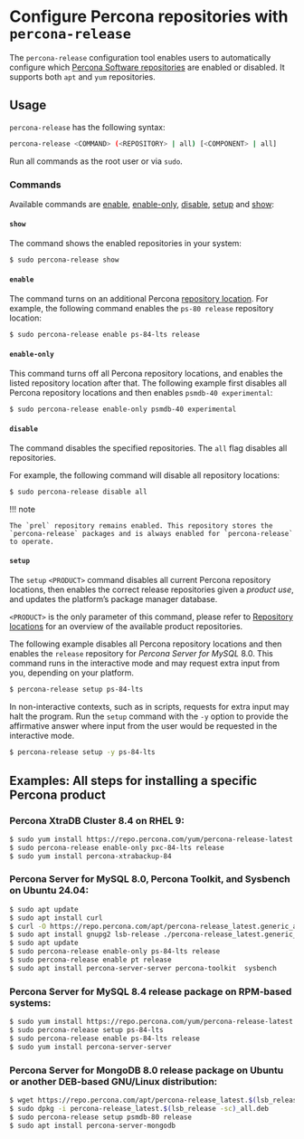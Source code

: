 # Configure Percona repositories with `percona-release`

The `percona-release` configuration tool enables users to automatically
configure which [Percona Software repositories](repository-location.md) are
enabled or disabled. It supports both `apt` and `yum` repositories.

## Usage

`percona-release` has the following syntax:

```{.bash data-prompt="$"}
percona-release <COMMAND> (<REPOSITORY> | all) [<COMPONENT> | all]
```

Run all commands as the root user or via `sudo`. 

### Commands

Available commands are [enable](#enable), [enable-only](#enable-only), [disable](#disable), [setup](#setup) and [show](#show):


#### `show` 

The command shows the enabled repositories in your system:

```{.bash data-prompt="$"}
$ sudo percona-release show
```


#### `enable`

The command turns on an additional Percona [repository location](repository-location.md).
For example, the following command enables the `ps-80 release` repository
location:

```{.bash data-prompt="$"}
$ sudo percona-release enable ps-84-lts release
```


#### `enable-only` 

This command turns off all Percona repository locations, and
enables the listed repository location after that. The following example first
disables all Percona repository locations and then enables `psmdb-40
experimental`:

```{.bash data-prompt="$"}
$ sudo percona-release enable-only psmdb-40 experimental
```


#### `disable`

The command disables the specified repositories. The `all` flag disables all repositories.

For example, the following command will disable all repository locations:

```{.bash data-prompt="$"}
$ sudo percona-release disable all
```

!!! note

    The `prel` repository remains enabled. This repository stores the `percona-release` packages and is always enabled for `percona-release` to operate.


#### `setup`

The `setup` `<PRODUCT>` command disables all current Percona
repository locations, then enables the correct release repositories given a
*product use*, and updates the platform’s package manager database.

`<PRODUCT>` is the only parameter of this command, please refer to
[Repository locations](repository-location.md) for an overview of the available
product repositories.

The following example disables all Percona repository locations and then
enables the `release` repository for *Percona Server for MySQL* 8.0. This
command runs in the interactive mode and may request extra input from you,
depending on your platform.

```{.bash data-prompt="$"}
$ percona-release setup ps-84-lts
```

In non-interactive contexts, such as in scripts, requests for extra input may
halt the program. Run the `setup` command with the `-y` option to provide
the affirmative answer where input from the user would be requested in the
interactive mode.

```{.bash data-prompt="$"}
$ percona-release setup -y ps-84-lts
```
## Examples: All steps for installing a specific Percona product

### Percona XtraDB Cluster 8.4 on RHEL 9:

```{.bash data-prompt="$"}
$ sudo yum install https://repo.percona.com/yum/percona-release-latest.noarch.rpm
$ sudo percona-release enable-only pxc-84-lts release
$ sudo yum install percona-xtrabackup-84
```

### Percona Server for MySQL 8.0, Percona Toolkit, and Sysbench on Ubuntu 24.04:

```{.bash data-prompt="$"}
$ sudo apt update
$ sudo apt install curl
$ curl -O https://repo.percona.com/apt/percona-release_latest.generic_all.deb
$ sudo apt install gnupg2 lsb-release ./percona-release_latest.generic_all.deb
$ sudo apt update
$ sudo percona-release enable-only ps-84-lts release
$ sudo percona-release enable pt release
$ sudo apt install percona-server-server percona-toolkit  sysbench
```

### Percona Server for MySQL 8.4 release package on RPM-based systems:

```{.bash data-prompt="$"}
$ sudo yum install https://repo.percona.com/yum/percona-release-latest.noarch.rpm
$ sudo percona-release setup ps-84-lts
$ sudo percona-release enable ps-84-lts release
$ sudo yum install percona-server-server
```

### Percona Server for MongoDB 8.0 release package on Ubuntu or another DEB-based GNU/Linux distribution:

```{.bash data-prompt="$"}
$ wget https://repo.percona.com/apt/percona-release_latest.$(lsb_release -sc)_all.deb
$ sudo dpkg -i percona-release_latest.$(lsb_release -sc)_all.deb
$ sudo percona-release setup psmdb-80 release
$ sudo apt install percona-server-mongodb
```
